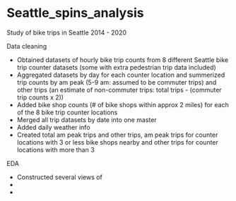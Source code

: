 # Seattle_spins_analysis
Study of bike trips in Seattle 2014 - 2020

Data cleaning
- Obtained datasets of hourly bike trip counts from 8 different Seattle bike trip counter datasets (some with extra pedestrian trip data included)
- Aggregated datasets by day for each counter location and summerized trip counts by am peak (5-9 am: assumed to be commuter trips) and other trips (an estimate of non-commuter trips: total trips - (commuter trip counts x 2))
- Added bike shop counts (# of bike shops within approx 2 miles) for each of the 8 bike trip counter locations
- Merged all trip datasets by date into one master
- Added daily weather info
- Created total am peak trips and other trips, am peak trips for counter locations with 3 or less bike shops nearby and other trips for counter locations with more than 3

EDA
- Constructed several views of 
-
-
